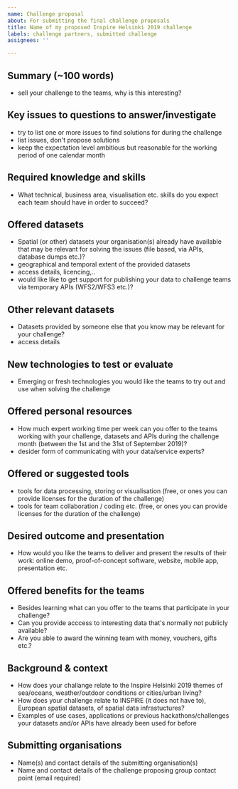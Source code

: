 ```yaml
---
name: Challenge proposal
about: For submitting the final challenge proposals
title: Name of my proposed Inspire Helsinki 2019 challenge
labels: challenge partners, submitted challenge
assignees: ''

---
```


## Summary (~100 words)
- sell your challenge to the teams, why is this interesting?

## Key issues to questions to answer/investigate
- try to list one or more issues to find solutions for during the challenge
- list issues,  don't propose solutions
- keep the expectation level ambitious but reasonable for the working period of one calendar month

## Required knowledge and skills
- What technical, business area, visualisation etc. skills do you expect each team should have in order to succeed?

## Offered datasets
- Spatial (or other) datasets your organisation(s) already have available that may be relevant for solving the issues (file based, via APIs, database dumps etc.)?
- geographical and temporal extent of the provided datasets
- access details, licencing,..
- would like like to get support for publishing your data to challenge teams via temporary APIs (WFS2/WFS3 etc.)?

## Other relevant datasets
- Datasets provided by someone else that you know may be relevant for your challenge?
- access details

## New technologies to test or evaluate
- Emerging or fresh technologies you would like the teams to try out and use when solving the challenge

## Offered personal resources
- How much expert working time per week can you offer to the teams working with your challenge, datasets and APIs during the challenge month (between the 1st and the 31st of September 2019)?
- desider form of communicating with your data/service experts?

## Offered or suggested tools
- tools for data processing, storing or visualisation (free, or ones you can provide licenses for the duration of the challenge)
- tools for team collaboration / coding etc. (free, or ones you can provide licenses for the duration of the challenge)

## Desired outcome and presentation
- How would you like the teams to deliver and present the results of their work: online demo, proof-of-concept software, website, mobile app, presentation etc.

## Offered benefits for the teams
- Besides learning what can you offer to the teams that participate in your challenge?
- Can you provide acccess to interesting data that's normally not publicly available?
- Are you able to award the winning team with money, vouchers, gifts etc.?

## Background & context
- How does your challange relate to the Inspire Helsinki 2019 themes of sea/oceans, weather/outdoor conditions or cities/urban living?
- How does your challenge relate to INSPIRE (it does not have to), European spatial datasets, of spatial data infrastuctures?
- Examples of use cases, applications or previous hackathons/challenges your datasets and/or APIs have already been used for before

## Submitting organisations
- Name(s) and contact details of the submitting organisation(s)
- Name and contact details of the challenge proposing group contact point (email required)

